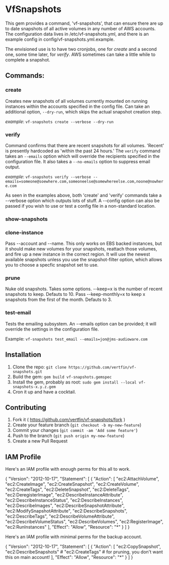 # VfSnapshots

This gem provides a command, 'vf-snapshots', that can ensure there are up to date snapshots of all active volumes in any number of AWS accounts.  The configuration data lives in /etc/vf-snapshots.yml, and there is an example config in config/vf-snapshots.yml.example.

The envisioned use is to have two cronjobs, one for *create* and a second one, some time later, for *verify*.  AWS sometimes can take a little while to complete a snapshot.

## Commands:

### create

Creates new snapshots of all volumes currently mounted on running instances within the accounts specified in the config file.  Can take an additional option, `--dry-run`, which skips the actual snapshot creation step.

_example_: `vf-snapshots create --verbose --dry-run`

### verify

Command confirms that there are recent snapshots for all volumes.  'Recent' is presently hardcoded as 'within the past 24 hours.'  The `verify` command takes an `--emails` option which will override the recipients specified in the configuration file.  It also takes a `--no-emails` option to suppress email output.

_example_: `vf-snapshots verify --verbose --emails=someone@soewhere.com,someoneelse@somewhereelse.com,noone@nowhere.com`

As seen in the examples above, both 'create' and 'verify' commands take a --verbose option which outputs lots of stuff.  A --config option can also be passed if you wish to use or test a config file in a non-standard location.

### show-snapshots

### clone-instance

Pass --account and --name.  This only works on EBS backed instances, but it should make new volumes for your snapshots, reattach those volumes, and fire up a new instance in the correct region.  It will use the newest available snapshots unless you use the snapshot-filter option, which allows you to choose a specfic snapshot set to use.

### prune

Nuke old snapshots.  Takes some options.  --keep=x is the number of recent snapshots to keep.  Defauts to 10.
Pass --keep-monthly=x to keep x snapshots from the first of the month.  Defauts to 3.

### test-email

Tests the emailing subsystem.  An --emails option can be provided; it will override the settings in the configuration file.

Example: `vf-snapshots test_email --emails=jon@jms-audioware.com`

## Installation

1. Clone the repo: `git clone https://github.com/vertfin/vf-snapshots.git`
2. Build the gem: `gem build vf-snapshots.gemspec`
3. Install the gem, probably as root: `sudo gem install --local vf-snapshots-x.y.z.gem`
4. Cron it up and have a cocktail.

## Contributing

1. Fork it ( https://github.com/vertfin/vf-snapshots/fork )
2. Create your feature branch (`git checkout -b my-new-feature`)
3. Commit your changes (`git commit -am 'Add some feature'`)
4. Push to the branch (`git push origin my-new-feature`)
5. Create a new Pull Request

## IAM Profile

Here's an IAM profile with enough perms for this all to work.

{
    "Version": "2012-10-17",
    "Statement": [
        {
            "Action": [
                "ec2:AttachVolume",
                "ec2:CreateImage",
                "ec2:CreateSnapshot",
                "ec2:CreateVolume",
                "ec2:CreateTags",
                "ec2:DeleteSnapshot",
                "ec2:DeleteTags",
                "ec2:DeregisterImage",
                "ec2:DescribeInstanceAttribute",
                "ec2:DescribeInstanceStatus",
                "ec2:DescribeInstances",
                "ec2:DescribeImages",
                "ec2:DescribeSnapshotAttribute",
                "ec2:ModifySnapshotAttribute",
                "ec2:DescribeSnapshots",
                "ec2:DescribeTags",
                "ec2:DescribeVolumeAttribute",
                "ec2:DescribeVolumeStatus",
                "ec2:DescribeVolumes",
                "ec2:RegisterImage",
                "ec2:RunInstances"
            ],
            "Effect": "Allow",
            "Resource": "*"
        }
    ]
}

Here's an IAM profile with minimal perms for the backup account.

{
    "Version": "2012-10-17",
    "Statement": [
        {
            "Action": [
                "ec2:CopySnapshot",
                "ec2:DescribeSnapshots"
                # "ec2:CreateTags" # for pruning, you don't want this on main account!
            ],
            "Effect": "Allow",
            "Resource": "*"
        }
    ]
}

